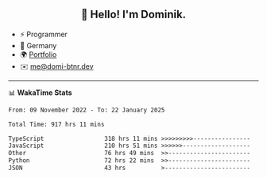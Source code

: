 <h2 align="center">👋 Hello! I'm Dominik.</h2>

- ⚡ Programmer
- 📍 Germany
- 🌍 [Portfolio](https://domi-btnr.dev)
- ✉️ [me@domi-btnr.dev](mailto://me@domi-btnr.dev)

---
📊 **WakaTime Stats**
<!--START_SECTION:waka-->

```txt
From: 09 November 2022 - To: 22 January 2025

Total Time: 917 hrs 11 mins

TypeScript                 318 hrs 11 mins >>>>>>>>>----------------   34.69 %
JavaScript                 210 hrs 51 mins >>>>>>-------------------   22.99 %
Other                      76 hrs 49 mins  >>-----------------------   08.38 %
Python                     72 hrs 22 mins  >>-----------------------   07.89 %
JSON                       43 hrs          >------------------------   04.69 %
```

<!--END_SECTION:waka-->
